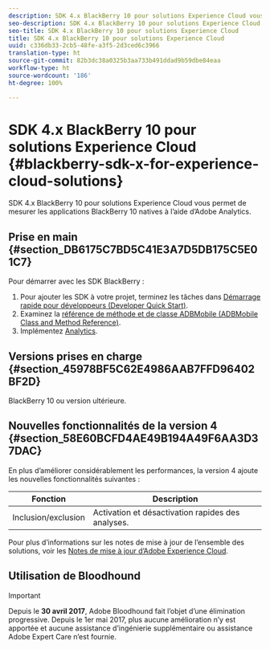 ```yaml
---
description: SDK 4.x BlackBerry 10 pour solutions Experience Cloud vous permet de mesurer les applications BlackBerry 10 natives à l’aide d’Adobe Analytics.
seo-description: SDK 4.x BlackBerry 10 pour solutions Experience Cloud vous permet de mesurer les applications BlackBerry 10 natives à l’aide d’Adobe Analytics.
seo-title: SDK 4.x BlackBerry 10 pour solutions Experience Cloud
title: SDK 4.x BlackBerry 10 pour solutions Experience Cloud
uuid: c336db33-2cb5-48fe-a3f5-2d3ced6c3966
translation-type: ht
source-git-commit: 82b3dc38a0325b3aa733b491ddad9b59dbe84eaa
workflow-type: ht
source-wordcount: '186'
ht-degree: 100%

---
```



# SDK 4.x BlackBerry 10 pour solutions Experience Cloud {#blackberry-sdk-x-for-experience-cloud-solutions}

SDK 4.x BlackBerry 10 pour solutions Experience Cloud vous permet de mesurer les applications BlackBerry 10 natives à l’aide d’Adobe Analytics.

## Prise en main {#section_DB6175C7BD5C41E3A7D5DB175C5E01C7}

Pour démarrer avec les SDK BlackBerry :

1. Pour ajouter les SDK à votre projet, terminez les tâches dans [Démarrage rapide pour développeurs (Developer Quick Start)](/help/blackberry/dev-qs.md).
1. Examinez la [référence de méthode et de classe ADBMobile (ADBMobile Class and Method Reference)](/help/blackberry/methods.md).
1. Implémentez [Analytics](/help/blackberry/analytics.md).

## Versions prises en charge {#section_45978BF5C62E4986AAB7FFD96402BF2D}

BlackBerry 10 ou version ultérieure.

## Nouvelles fonctionnalités de la version 4 {#section_58E60BCFD4AE49B194A49F6AA3D37DAC}

En plus d’améliorer considérablement les performances, la version 4 ajoute les nouvelles fonctionnalités suivantes :

| Fonction | Description |
|--- |--- |
| Inclusion/exclusion | Activation et désactivation rapides des analyses. |

Pour plus d’informations sur les notes de mise à jour de l’ensemble des solutions, voir les [Notes de mise à jour d’Adobe Experience Cloud](https://docs.adobe.com/content/help/fr-FR/release-notes/experience-cloud/current.html).

## Utilisation de Bloodhound

>[!IMPORTANT]
>
>Depuis le **30 avril 2017**, Adobe Bloodhound fait l’objet d’une élimination progressive. Depuis le 1er mai 2017, plus aucune amélioration n’y est apportée et aucune assistance d’ingénierie supplémentaire ou assistance Adobe Expert Care n’est fournie.
